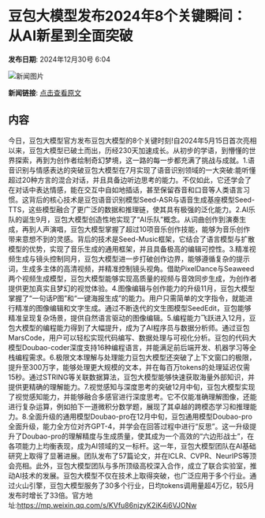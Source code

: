 # 豆包大模型发布2024年8个关键瞬间：从AI新星到全面突破

**发布日期**: 2024年12月30号 6:04

![新闻图片](https://pic.chinaz.com/picmap/thumb/202405160822226470_0.jpg)

**新闻链接**: [点击查看原文](https://www.aibase.com/zh/news/14347)

## 内容

今日，豆包大模型官方发布豆包大模型的8个关键时刻!自2024年5月15日首次亮相以来，豆包大模型已破土而出，历经230天加速成长。从初步的学语，到懵懂的世界探索，再到为创作者绘制奇幻梦境，这一路的每一步都充满了挑战与成就。1.语音识别与情感表达的突破豆包大模型在7月实现了语音识别领域的一大突破:能听懂超过20种方言的混合对话，并且具备边听边思考的能力。不仅如此，它还学会了在对话中表达情感，能在交互中自如地插话，甚至保留吞音和口音等人类语言习惯。这背后的核心技术是豆包语音识别模型Seed-ASR与语音生成基座模型Seed-TTS，这些模型融合了更广泛的数据和推理链，使其具有极强的泛化能力。2.AI乐队的诞生9月，豆包大模型创造性地实现了“AI乐队”概念。从词曲创作到演奏生成，再到人声演唱，豆包大模型掌握了超过10项音乐创作技能，能够为音乐创作带来意想不到的灵感。背后的技术是Seed-Music框架，它结合了语言模型与扩散模型的优势，实现了音乐生成的通用框架，并且具备极高的编辑可控性。3.精准视频生成与镜头控制同月，豆包大模型进一步打破创作边界，能够遵循复杂的提示词，生成多主体的高清视频，并精准控制镜头视角。借助PixelDance与Seaweed两个视频生成模型，豆包大模型能够实现高质量的视频与音效同步生成，为创作者提供更加真实且梦幻的视觉体验。4.图像编辑与创作能力的升级11月，豆包大模型掌握了“一句话P图”和“一键海报生成”的能力。用户只需简单的文字指令，就能进行精准的图像编辑和文字生成。通过不断迭代的文生图模型SeedEdit，豆包能够精准呈现复杂场景，提供自然语言驱动的图像编辑。5.编程能力飞跃进入12月，豆包大模型的编程能力得到了大幅提升，成为了AI程序员与数据分析师。通过豆包MarsCode，用户可以轻松实现代码编写、数据处理与可视化分析。豆包的代码大模型Doubao-coder深度支持16种编程语言，并能满足前后端开发、机器学习等全栈编程需求。6.极限文本理解与处理能力豆包大模型还突破了上下文窗口的极限，提升至300万字，能够处理更大规模的文本，并在每百万tokens的处理延迟仅需15秒。通过STRING等关联数据算法，豆包大模型能够快速获取海量外部知识，并提供更精确的理解能力。7.视觉感知与深度思考的突破12月中旬，豆包大模型实现了视觉感知能力，并能够融合多感官进行深度思考。它不仅能准确理解图像，还能进行复杂运算，例如拍下一道微积分数学题，展现了其卓越的跨模态学习和推理能力。8.全面升级的通用模型Doubao-pro在12月中旬，豆包通用模型Doubao-pro全面升级，能力全方位对齐GPT-4，并学会在回答过程中进行“反思”。这一升级提升了Doubao-pro的理解精度与生成质量，使其成为一个高效的“六边形战士”，在各项能力上均衡表现，成为AI领域的又一标杆。这一年，豆包大模型团队在AI基础研究上取得了显著进展。团队发布了57篇论文，并在ICLR、CVPR、NeurIPS等顶会亮相。此外，豆包大模型团队与多所顶级高校深入合作，成立了联合实验室，推动AI技术的发展。豆包大模型不仅在技术上取得突破，也广泛应用于多个行业。通过火山引擎，豆包大模型服务了30多个行业，日均tokens调用量超4万亿，较5月发布时增长了33倍。官方地址:https://mp.weixin.qq.com/s/KVfu86njzyK2iK4j6VJONw
